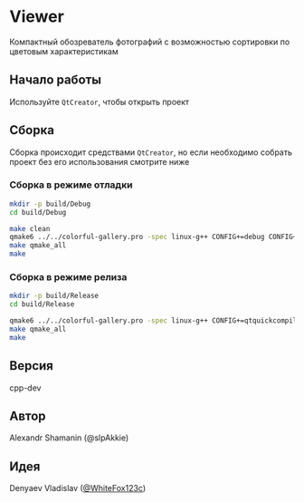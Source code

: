 # Viewer

Компактный обозреватель фотографий с возможностью сортировки по цветовым характеристикам

## Начало работы

Используйте `QtCreator`, чтобы открыть проект

## Сборка

Сборка происходит средствами `QtCreator`, но если необходимо собрать проект без его использования смотрите ниже

### Сборка в режиме отладки

```sh
mkdir -p build/Debug
cd build/Debug

make clean
qmake6 ../../colorful-gallery.pro -spec linux-g++ CONFIG+=debug CONFIG+=qml_debug
make qmake_all
make
```

### Сборка в режиме релиза

```sh
mkdir -p build/Release
cd build/Release

qmake6 ../../colorful-gallery.pro -spec linux-g++ CONFIG+=qtquickcompiler
make qmake_all
make
```

## Версия

cpp-dev

## Автор

Alexandr Shamanin (@slpAkkie)

## Идея

Denyaev Vladislav ([@WhiteFox123c](https://github.com/WhiteFox123c/))
